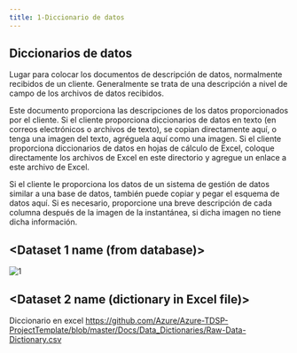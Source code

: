 ```yaml
---
title: 1-Diccionario de datos
---
```


## Diccionarios de datos

Lugar para colocar los documentos de descripción de datos, normalmente recibidos de un cliente. Generalmente se trata de una descripción a nivel de campo de los archivos de datos recibidos.

Este documento proporciona las descripciones de los datos proporcionados por el cliente. Si el cliente proporciona diccionarios de datos en texto (en correos electrónicos o archivos de texto), se copian directamente aquí, o tenga una imagen del texto, agréguela aquí como una imagen. Si el cliente proporciona diccionarios de datos en hojas de cálculo de Excel, coloque directamente los archivos de Excel en este directorio y agregue un enlace a este archivo de Excel.

Si el cliente le proporciona los datos de un sistema de gestión de datos similar a una base de datos, también puede copiar y pegar el esquema de datos aquí. Si es necesario, proporcione una breve descripción de cada columna después de la imagen de la instantánea, si dicha imagen no tiene dicha información.

## <Dataset 1 name (from database)>

![1](https://s3.amazonaws.com/bigdatamx/1-data-dictionary-from-sql-table.PNG)

## <Dataset 2 name (dictionary in Excel file)>
Diccionario en excel <a href='https://github.com/Azure/Azure-TDSP-ProjectTemplate/blob/master/Docs/Data_Dictionaries/Raw-Data-Dictionary.csv' target='_blank' rel='nofollow'>https://github.com/Azure/Azure-TDSP-ProjectTemplate/blob/master/Docs/Data_Dictionaries/Raw-Data-Dictionary.csv</a>




